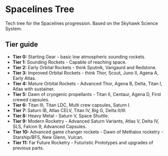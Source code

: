 # Spacelines Tree
Tech tree for the Spacelines progression. Based on the Skyhawk Science System.

## Tier guide

* **Tier 0:** Starting Gear - basic low atmospheric sounding rockets.
* **Tier 1:** Sounding Rockets - Capable of reaching space.
* **Tier 2:** Early Orbital Rockets - think Sputnik, Vangaurd and Redstone.
* **Tier 3:** Improved Orbital Rockets - think Thor, Scout, Juno II, Agena A, Early Atlas.
* **Tier 4:** Mature Orbital Rockets - Advanced Thor, Agena B, Delta, Titan I, Atlas with sustainer.
* **Tier 5:** Dawn of cryogenic propellants - Titan II, Centaur, Agena D, First crewed capsules.
* **Tier 6:** Titan III, Titan LDC, Multi crew capsules, Saturn I.
* **Tier 7:** Saturn IB, Atlas CELV, Titan IV, Big G, Delta II/III.
* **Tier 8:** Heavy Metal - Saturn V, Space Shuttle.
* **Tier 9:** Modern Rocketry - Advanced Saturn Variants, Atlas V, Delta IV, SLS, Falcon 9, Advanced Capsules.
* **Tier 10:** Advanced game changer rockets - Dawn of Methalox rocketry - Starship/BFS, New Glenn, Vulcan.
* **Tier 11:** Far Future Rocketry - Futuristic Prototypes and upgrades of previous parts.